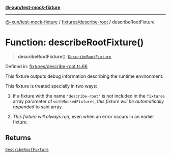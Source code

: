 [**@-xun/test-mock-fixture**](../../../README.md)

***

[@-xun/test-mock-fixture](../../../README.md) / [fixtures/describe-root](../README.md) / describeRootFixture

# Function: describeRootFixture()

> **describeRootFixture**(): [`DescribeRootFixture`](../type-aliases/DescribeRootFixture.md)

Defined in: [fixtures/describe-root.ts:66](https://github.com/Xunnamius/test-utils/blob/ba2bb54f0f2d41708034e4076c72856c63c5167a/packages/test-mock-fixture/src/fixtures/describe-root.ts#L66)

This fixture outputs debug information describing the runtime environment.

This fixture is treated specially in two ways:

1. If a fixture with the name `'describe-root'` is not included in the
   `fixtures` array parameter of `withMockedFixtures`, _this fixture will be
   automatically appended_ to said array.

2. _This fixture will always run_, even when an error occurs in an earlier
   fixture.

## Returns

[`DescribeRootFixture`](../type-aliases/DescribeRootFixture.md)
